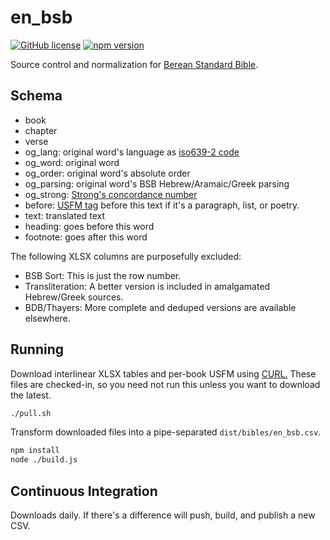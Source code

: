 # en_bsb
[![GitHub license](https://img.shields.io/github/license/openbible-io/en_bsb?style=for-the-badge)](./LICENSE)
[![npm version](https://img.shields.io/npm/v/@openbible/en_bsb.svg?style=for-the-badge)](https://www.npmjs.com/package/@openbible/en_bsb)

Source control and normalization for [Berean Standard Bible](https://bereanbible.com/).

## Schema
- book
- chapter
- verse
- og_lang: original word's language as [iso639-2 code](https://www.loc.gov/standards/iso639-2/php/code_list.php)
- og_word: original word
- og_order: original word's absolute order
- og_parsing: original word's BSB Hebrew/Aramaic/Greek parsing
- og_strong: [Strong's concordance number](https://strongsconcordance.org/)
- before: [USFM tag](https://ubsicap.github.io/usfm/index.html) before this text if it's a paragraph, list, or poetry.
- text: translated text
- heading: goes before this word
- footnote: goes after this word

The following XLSX columns are purposefully excluded:
- BSB Sort: This is just the row number.
- Transliteration: A better version is included in amalgamated Hebrew/Greek sources.
- BDB/Thayers: More complete and deduped versions are available elsewhere.

## Running
Download interlinear XLSX tables and per-book USFM using [CURL.](https://curl.se/)
These files are checked-in, so you need not run this unless you want to download the latest.
```sh
./pull.sh
```

Transform downloaded files into a pipe-separated `dist/bibles/en_bsb.csv`.
```sh
npm install
node ./build.js
```

## Continuous Integration
Downloads daily. If there's a difference will push, build, and publish a new CSV.
